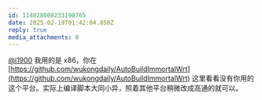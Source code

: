 ```yaml
---
id: 114028008233190765
date: 2025-02-19T01:42:04.850Z
reply: true
media_attachments: 0
---
```


[@i1900](https://mast.dragon-fly.club/@i1900) 我用的是 x86，你在 [https://github.com/wukongdaily/AutoBuildImmortalWrt](https://github.com/wukongdaily/AutoBuildImmortalWrt) 这里看看没有你用的这个平台。实际上编译脚本大同小异，照着其他平台稍微改成高通的就可以。

